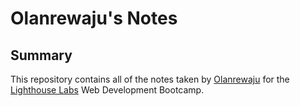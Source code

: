 # Olanrewaju's Notes

## Summary

This repository contains all of the notes taken by [Olanrewaju](https://github.com/Olanrewaju-Ak/) for the [Lighthouse Labs](https://www.lighthouselabs.ca/) Web Development Bootcamp.
